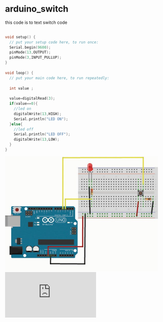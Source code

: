 # arduino_switch

this code is to text switch code

```cpp

void setup() {
  // put your setup code here, to run once:
  Serial.begin(9600);
  pinMode(13,OUTPUT);
  pinMode(3,INPUT_PULLUP);
}

void loop() {
  // put your main code here, to run repeatedly:

  int value ;

  value=digitalRead(3);
  if(value==0){
    //led on
    digitalWrite(13,HIGH);
    Serial.println("LED ON");
  }else{
    //led off
    Serial.println("LED OFF");
    digitalWrite(13,LOW);
  }
}
```

![pig](https://github.com/ally060821/arduino_switch/blob/master/gggggggg.jpg)
![dog](https://elektronikapadang.blogspot.com/2016/12/mengatur-terang-lled-dengan-potensio.html)
